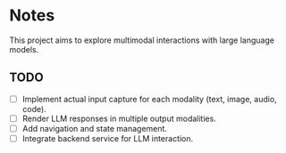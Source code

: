 # Notes

This project aims to explore multimodal interactions with large language models.

## TODO

- [ ] Implement actual input capture for each modality (text, image, audio, code).
- [ ] Render LLM responses in multiple output modalities.
- [ ] Add navigation and state management.
- [ ] Integrate backend service for LLM interaction.
